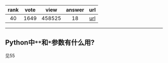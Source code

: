 
| rank | vote | view | answer | url |
|:-:|:-:|:-:|:-:|:-:|
|40|1649|458525|18| [url](http://stackoverflow.com/questions/36901/what-does-double-star-asterisk-and-star-asterisk-do-for-parameters) |
***

## Python中`**`和`*`参数有什么用?

见55